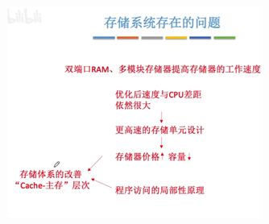 


![输入图片说明](/imgs/2025-08-09/DLSQnRwxG6bwkdua.png)


<!--stackedit_data:
eyJoaXN0b3J5IjpbLTE3MDYzMzAzMDldfQ==
-->